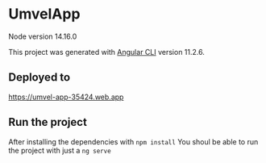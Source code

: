 # UmvelApp

Node version 14.16.0

This project was generated with [Angular CLI](https://github.com/angular/angular-cli) version 11.2.6.

## Deployed to

https://umvel-app-35424.web.app

## Run the project

After installing the dependencies with `npm install`
You shoul be able to run the project with just a `ng serve`
